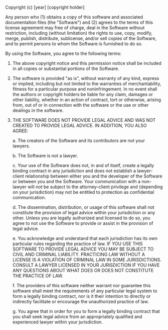 Copyright (c) [year] [copyright holder]

Any person who (1) obtains a copy of this software and associated documentation 
files (the "Software") and (2) agrees to the terms of this license agreement may 
free of charge, deal in the Software without restriction, including (without limitation)
the rights to use, copy, modify, merge, publish, distribute, sublicense, 
and/or sell copies of the Software, and to permit persons to whom the Software 
is furnished to do so.

By using the Software, you agree to the following terms:

1.	The above copyright notice and this permission notice shall be included in
all copies or substantial portions of the Software.

2.	The software is provided "as is", without warranty of any kind, express or
implied, including but not limited to the warranties of merchantability,
fitness for a particular purpose and noninfringement. In no event shall the
authors or copyright holders be liable for any claim, damages or other
liability, whether in an action of contract, tort or otherwise, arising from,
out of or in connection with the software or the use or other dealings in
the software.

3.	THE SOFTWARE DOES NOT PROVIDE LEGAL ADVICE AND WAS NOT CREATED TO PROVIDE 
LEGAL ADVICE.  IN ADDITION, YOU ALSO AGREE:

	a.	The creators of the Software and its contributors are not your lawyers.  

	b.	The Software is not a lawyer. 

	c.	Your use of the Software does not, in and of itself, create a legally 
		binding contract in any jurisdiction and does not establish a lawyer-client 
		relationship between either you and the developer of the Software or between
		you and the Software. Your communication with a non-lawyer will not be subject
		to the attorney-client privilege and (depending on your jurisdiction) may not
		be entitled to protection as confidential communication.

	d.	The dissemination, distribution, or usage of this software shall not constitute
		the provision of legal advice within your jurisdiction or any other. Unless you
		are legally authorized and licensed to do so, you agree to not use the Software
		to provide or assist in the provision of legal advice.

	e.	You acknowledge and understand that each jurisdiction has its own particular 
		rules regarding the practice of law. IF YOU USE THIS SOFTWARE TO PROVIDE LEGAL 
		ADVICE YOU MAY BE SUBJECT TO CIVIL AND CRIMINAL LIABILITY. PRACTICING LAW WITHOUT
		A LICENSE IS A VIOLATION OF CRIMINAL LAW IN SOME JURISDICTIONS. CONSULT A LAWYER
		LICENSED IN YOUR JURISDICTION IF YOU HAVE ANY QUESTIONS ABOUT WHAT DOES OR DOES
		NOT CONSTITUTE THE PRACTICE OF LAW. 

	f.	The providers of this software neither warrant nor guarantee this software shall
		meet the requirements of any particular legal system to form a legally binding
		contract, nor is it their intention to directly or indirectly facilitate or 
		encourage the unauthorized practice of law.

	g.	You agree that in order for you to form a legally binding contract that you shall 
		seek legal advice from an appropriately qualified and experienced lawyer within
		your jurisdiction.
